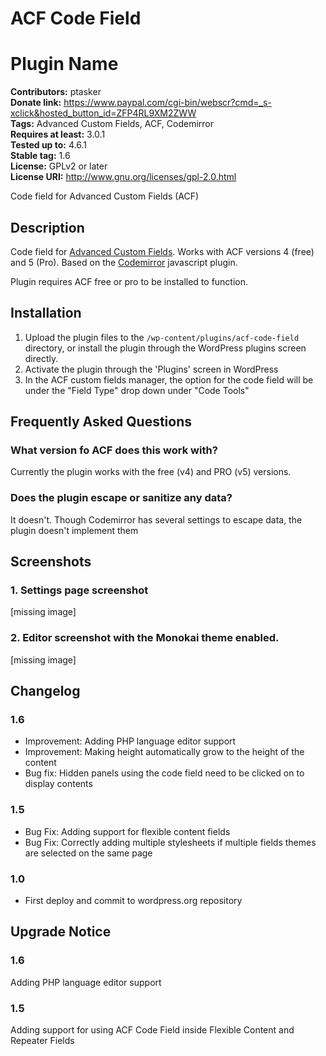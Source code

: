 # ACF Code Field 

# Plugin Name 
**Contributors:** ptasker  
**Donate link:** https://www.paypal.com/cgi-bin/webscr?cmd=_s-xclick&hosted_button_id=ZFP4RL9XM2ZWW  
**Tags:** Advanced Custom Fields, ACF, Codemirror  
**Requires at least:** 3.0.1  
**Tested up to:** 4.6.1  
**Stable tag:** 1.6  
**License:** GPLv2 or later  
**License URI:** http://www.gnu.org/licenses/gpl-2.0.html  

Code field for Advanced Custom Fields (ACF)


## Description 
Code field for [Advanced Custom Fields](https://www.advancedcustomfields.com). Works with ACF versions 4 (free) and 5 (Pro). Based on the [Codemirror](https://codemirror.net/) javascript plugin.

Plugin requires ACF free or pro to be installed to function.


## Installation 

1. Upload the plugin files to the `/wp-content/plugins/acf-code-field` directory, or install the plugin through the WordPress plugins screen directly.
2. Activate the plugin through the 'Plugins' screen in WordPress
3. In the ACF custom fields manager, the option for the code field will be under the "Field Type" drop down under "Code Tools"



## Frequently Asked Questions 


### What version fo ACF does this work with? 

Currently the plugin works with the free (v4) and PRO (v5) versions.


### Does the plugin escape or sanitize any data? 

It doesn't. Though Codemirror has several settings to escape data, the plugin doesn't implement them


## Screenshots 

### 1. Settings page screenshot
[missing image]

### 2. Editor screenshot with the Monokai theme enabled.
[missing image]



## Changelog 


### 1.6 
* Improvement: Adding PHP language editor support
* Improvement: Making height automatically grow to the height of the content
* Bug fix: Hidden panels using the code field need to be clicked on to display contents


### 1.5 
* Bug Fix: Adding support for flexible content fields
* Bug Fix: Correctly adding multiple stylesheets if multiple fields themes are selected on the same page


### 1.0 
* First deploy and commit to wordpress.org repository



## Upgrade Notice 


### 1.6 
Adding PHP language editor support


### 1.5 
Adding support for using ACF Code Field inside Flexible Content and Repeater Fields
